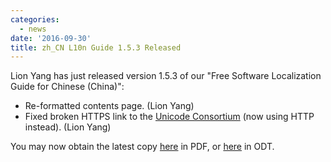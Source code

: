 ```yaml
---
categories:
  - news
date: '2016-09-30'
title: zh_CN L10n Guide 1.5.3 Released
---
```



Lion Yang has just released version 1.5.3 of our "Free Software Localization Guide for Chinese (China)":

- Re-formatted contents page. (Lion Yang)
- Fixed broken HTTPS link to the [Unicode Consortium](http://www.unicode.org/) (now using HTTP instead). (Lion Yang)

You may now obtain the latest copy [here](https://repo.aosc.io/misc/l10n/zh_CN_l10n_1.5.3.pdf) in PDF, or [here](https://repo.aosc.io/misc/l10n/zh_CN_l10n_1.5.3.odt) in ODT.